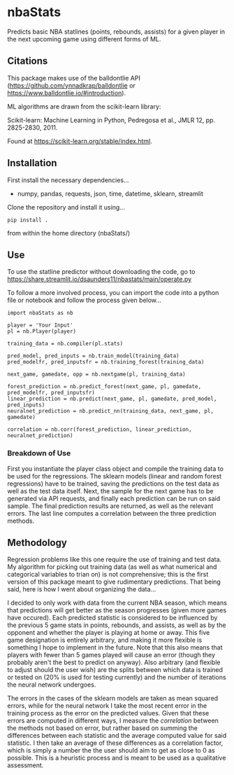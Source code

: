 # nbaStats
Predicts basic NBA statlines (points, rebounds, assists) for a given player in the next upcoming game using different forms of ML. 

## Citations 

This package makes use of the balldontlie API (https://github.com/ynnadkrap/balldontlie or https://www.balldontlie.io/#introduction). 

ML algorithms are drawn from the scikit-learn library:

Scikit-learn: Machine Learning in Python, Pedregosa et al., JMLR 12, pp. 2825-2830, 2011.

Found at https://scikit-learn.org/stable/index.html. 

## Installation 

First install the necessary dependencies...

- numpy, pandas, requests, json, time, datetime, sklearn, streamlit

Clone the repository and install it using... 

```
pip install .
```

from within the home directory (nbaStats/)

## Use

To use the statline predictor without downloading the code, go to https://share.streamlit.io/dsaunders11/nbastats/main/operate.py

To follow a more involved process, you can import the code into a python file or notebook and follow the process given below...

```
import nbaStats as nb

player = 'Your Input'
pl = nb.Player(player)

training_data = nb.compiler(pl.stats)

pred_model, pred_inputs = nb.train_model(training_data)
pred_modelfr, pred_inputsfr = nb.training_forest(training_data)

next_game, gamedate, opp = nb.nextgame(pl, training_data) 

forest_prediction = nb.predict_forest(next_game, pl, gamedate, pred_modelfr, pred_inputsfr)
linear_prediction = nb.predict(next_game, pl, gamedate, pred_model, pred_inputs)
neuralnet_prediction = nb.predict_nn(training_data, next_game, pl, gamedate)

correlation = nb.corr(forest_prediction, linear_prediction, neuralnet_prediction)
```

### Breakdown of Use 

First you instantiate the player class object and compile the training data to be used for the regressions. The sklearn models (linear and random forest regressions) have to be trained, saving the predictions on the test data as well as the test data itself. Next, the sample for the next game has to be generated via API requests, and finally each prediction can be run on said sample. The final prediction results are returned, as well as the relevant errors. The last line computes a correlation between the three prediction methods.

## Methodology 

Regression problems like this one require the use of training and test data. My algorithm for picking out training data (as well as what numerical and categorical variables to trian on) is not comprehensive; this is the first version of this package meant to give rudimentary predictions. That being said, here is how I went about organizing the data...

I decided to only work with data from the current NBA season, which means that predictions will get better as the season progresses (given more games have occured). Each predicted statistic is considered to be influenced by the previous 5 game stats in points, rebounds, and assists, as well as by the opponent and whether the player is playing at home or away. This five game designation is entirely arbitrary, and making it more flexible is something I hope to implement in the future. Note that this also means that players with fewer than 5 games played will cause an error (though they probably aren't the best to predict on anyway). Also arbitrary (and flexible to adjust should the user wish) are the splits between which data is trained or tested on (20% is used for testing currently) and the number of iterations the neural network undergoes. 

The errors in the cases of the sklearn models are taken as mean squared errors, while for the neural network I take the most recent error in the training process as the error on the predicted values. Given that these errors are computed in different ways, I measure the *correlation* between the methods not based on error, but rather based on summing the differences between each statistic and the average computed value for said statistic. I then take an average of these differences as a correlation factor, which is simply a number the the user should aim to get as close to 0 as possible. This is a heuristic process and is meant to be used as a qualitative assessment. 
